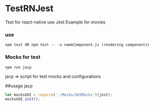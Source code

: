 # TestRNJest
Test for react-native use Jest
Example for movies 


### use
`
npm test OR npm test -- -u nameComponent.js (rendering components)
`

### Mocks for test
`
npm run jacp
`

jacp => script for test mocks and configurations

##usage jacp

``` javascript
let mocksGUI = require('./Mocks/GUIMocks')(jest);
mocksGUI.init();
``` 
